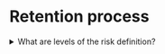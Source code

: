 # Retention process

<details>
  <summary>What are levels of the risk definition?</summary>

**Low**

- employee is satisfied with current work conditions and job content;
- no visible/reasonable reasons for bothering.

**Medium**

- employee is dissatisfied;
- employee will start active job search if situation does not improve for 1-3 months.

**High**

- employee intended to leave the company as soon as possible;
- does active steps for it.

**Leaver**

- employee has informed about his/her decision to leave the company;
- exit is initiated by company.

</details>
